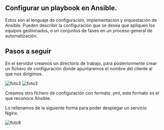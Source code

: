 ## Configurar un playbook en Ansible.
Estos son el lenguaje de configuración, implementación y orquestación de Ansible. Pueden describir la configuración que se desea que apliquen los equipos gestionados, o un conjuntos de fases en un proceso general de automatización.

## Pasos a seguir
En el servidor creamos un directorio de trabajo, para posteriormente crear un fichero de configuración donde apuntaremos el nombre del cliente al que nos dirigimos.

![foto3](https://github.com/kikelopser/Ansible/blob/main/Ansible/2-server.png)
![foto3](https://github.com/kikelopser/Ansible/blob/main/Ansible/3-server.png)

Creamos otro fichero de configuración con formato .yml, este formato es el que reconoce Ansible.

Lo rellenamos de la siguiente forma para poder desplegar un servicio Nginx.

![foto8](https://github.com/kikelopser/Ansible/blob/main/Ansible/8-server.png)
